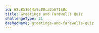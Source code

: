 ```yaml
---
id: 68c8510f4a9c00ca2a67160c
title: Greetings and Farewells Quiz
challengeType: 21
dashedName: greetings-and-farewells-quiz
---
```

